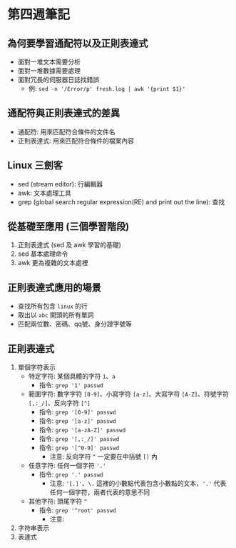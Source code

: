 # 第四週筆記
## 為何要學習通配符以及正則表達式
* 面對一堆文本需要分析
* 面對一堆數據需要處理
* 面對冗長的伺服器日誌找錯誤
    + 例: `sed -n '/Error/p' fresh.log | awk '{print $1}'`
## 通配符與正則表達式的差異
* 通配符: 用來匹配符合條件的文件名
* 正則表達式: 用來匹配符合條件的檔案內容
## Linux 三劍客
* sed (stream editor): 行編輯器
* awk: 文本處理工具
* grep (global search regular expression(RE) and print out the line): 查找
## 從基礎至應用 (三個學習階段)
1. 正則表達式 (sed 及 awk 學習的基礎)
2. sed 基本處理命令
3. awk 更為複雜的文本處裡
## 正則表達式應用的場景
* 查找所有包含 `linux` 的行
* 取出以 `abc` 開頭的所有單詞
* 匹配兩位數、密碼、qq號、身分證字號等
## 正則表達式
1. 單個字符表示
    * 特定字符: 某個具體的字符 `1`、`a`
        * 指令: `grep '1' passwd`
    * 範圍字符: 數字字符 `[0-9]`、小寫字符 `[a-z]`、大寫字符 `[A-Z]`、符號字符 `[,:_/]`、反向字符 `[^]`
        * 指令: `grep '[0-9]' passwd` 
        * 指令: `grep '[a-z]' passwd` 
        * 指令: `grep '[a-zA-Z]' passwd`
        * 指令: `grep '[,:_/]' passwd`
        * 指令: `grep '[^0-9]' passwd` 
            * 注意: 反向字符 `^` 一定要在中括號 `[]` 內
    * 任意字符: 任何一個字符 `'.'`
        * 指令: `grep '.' passwd`
            * 注意: `'[.]'`、`\.` 這裡的小數點代表包含小數點的文本，`'.'` 代表任何一個字符，兩者代表的意思不同 
    * 其他字符: 頭尾字符 `^`
        * 指令: `grep '^root' passwd`
            * 注意: 
2. 字符串表示
3. 表達式

